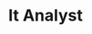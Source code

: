 ---
title: "It Analyst"
titlelink: "https://docs.google.com/document/d/1I65Z9CCE1vxy6bOCSOxl5oiyhAdS6QFp720S4VA-Kp4/edit"
caption: "Are you looking for a technology career in an esteemed institution where you can experience how translational research is directly impacting the world? Do you want to work in an intellectually challenging environment where you can conceptualize and lead projects under the guidance of world’s brilliant minds and industry leaders?"
caption2: "If you answered “yes” to these questions then CeRAI could be the perfect place for you. We are looking for brilliant and well-rounded technologists who can work on projects that will have direct impact on responsible AI."
image: "/images/analyst.png"
link: "mailto:contact@cerai.in"
draft: false
---